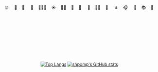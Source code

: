 <div align=center>
  <br><br>

🤓 &nbsp; &nbsp;   🧜‍&nbsp; &nbsp;  🦔 &nbsp; &nbsp;  🍌&nbsp; &nbsp; 🧛🏻‍♀️&nbsp; &nbsp;    ☀️&nbsp; &nbsp;    🚴🏻‍&nbsp; &nbsp;   🐳&nbsp; &nbsp;   🖤 &nbsp; &nbsp;   🌿&nbsp; &nbsp;    🤷🏻‍&nbsp; &nbsp;   🍉 &nbsp; &nbsp; 🪆&nbsp; &nbsp;   🎧 &nbsp; &nbsp;  🐣&nbsp; &nbsp; 📚&nbsp; &nbsp;    🌊    
<br><br>
  <div/>
  <br><br>
  <br><br>
  <br><br>
  
  
[![Top Langs](https://github-readme-stats.vercel.app/api/top-langs/?username=shpomp&hide=haskell,shell&theme=outrun)](https://github.com/shpomp/github-readme-stats) [![shpomp's GitHub stats](https://github-readme-stats.vercel.app/api?username=shpomp&theme=outrun&show_icons=true&hide=stars)](https://github.com/shpomp/github-readme-stats)


